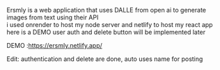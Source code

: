 Ersmly is a web application that uses DALLE from open ai to generate images from text using  their API    
i used onrender to host my node server and netlify to host my react app here is a DEMO
user auth and delete button will be implemented later

DEMO :https://ersmly.netlify.app/

Edit: authentication and delete are done, auto uses name for posting  
